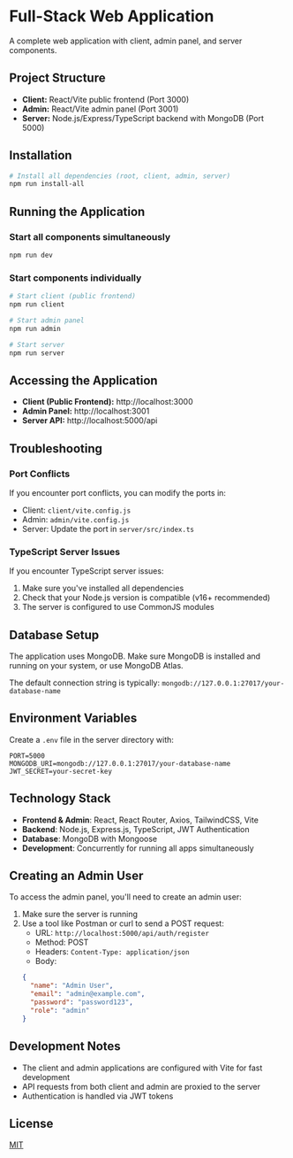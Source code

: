 # Full-Stack Web Application

A complete web application with client, admin panel, and server components.

## Project Structure

- **Client:** React/Vite public frontend (Port 3000)
- **Admin:** React/Vite admin panel (Port 3001)
- **Server:** Node.js/Express/TypeScript backend with MongoDB (Port 5000)

## Installation

```bash
# Install all dependencies (root, client, admin, server)
npm run install-all
```

## Running the Application

### Start all components simultaneously
```bash
npm run dev
```

### Start components individually
```bash
# Start client (public frontend)
npm run client

# Start admin panel
npm run admin

# Start server
npm run server
```

## Accessing the Application

- **Client (Public Frontend):** http://localhost:3000
- **Admin Panel:** http://localhost:3001
- **Server API:** http://localhost:5000/api

## Troubleshooting

### Port Conflicts
If you encounter port conflicts, you can modify the ports in:
- Client: `client/vite.config.js`
- Admin: `admin/vite.config.js`
- Server: Update the port in `server/src/index.ts`

### TypeScript Server Issues
If you encounter TypeScript server issues:
1. Make sure you've installed all dependencies
2. Check that your Node.js version is compatible (v16+ recommended)
3. The server is configured to use CommonJS modules

## Database Setup
The application uses MongoDB. Make sure MongoDB is installed and running on your system, or use MongoDB Atlas.

The default connection string is typically: `mongodb://127.0.0.1:27017/your-database-name`

## Environment Variables
Create a `.env` file in the server directory with:

```
PORT=5000
MONGODB_URI=mongodb://127.0.0.1:27017/your-database-name
JWT_SECRET=your-secret-key
```

## Technology Stack

- **Frontend & Admin**: React, React Router, Axios, TailwindCSS, Vite
- **Backend**: Node.js, Express.js, TypeScript, JWT Authentication
- **Database**: MongoDB with Mongoose
- **Development**: Concurrently for running all apps simultaneously

## Creating an Admin User

To access the admin panel, you'll need to create an admin user:

1. Make sure the server is running
2. Use a tool like Postman or curl to send a POST request:
   - URL: `http://localhost:5000/api/auth/register`
   - Method: POST
   - Headers: `Content-Type: application/json`
   - Body:
   ```json
   {
     "name": "Admin User",
     "email": "admin@example.com",
     "password": "password123",
     "role": "admin"
   }
   ```

## Development Notes

- The client and admin applications are configured with Vite for fast development
- API requests from both client and admin are proxied to the server
- Authentication is handled via JWT tokens

## License

[MIT](LICENSE) 